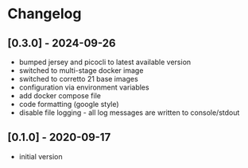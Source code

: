 # Changelog

## [0.3.0] - 2024-09-26

- bumped jersey and picocli to latest available version
- switched to multi-stage docker image
- switched to corretto 21 base images
- configuration via environment variables
- add docker compose file
- code formatting (google style)
- disable file logging - all log messages are written to console/stdout

## [0.1.0] - 2020-09-17

- initial version
